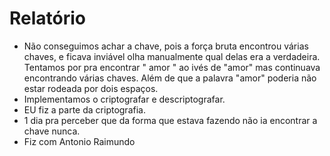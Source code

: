 # Relatório

- Não conseguimos achar a chave, pois a força bruta encontrou várias chaves, e ficava inviável olha manualmente qual delas era a verdadeira. Tentamos por pra encontrar " amor " ao ivés de "amor" mas continuava encontrando várias chaves. Além de que a palavra "amor" poderia não estar rodeada por dois espaços.
- Implementamos o criptografar e descriptografar.
- EU fiz a parte da criptografia.
- 1 dia pra perceber que da forma que estava fazendo não ia encontrar a chave nunca.
- Fiz com Antonio Raimundo
